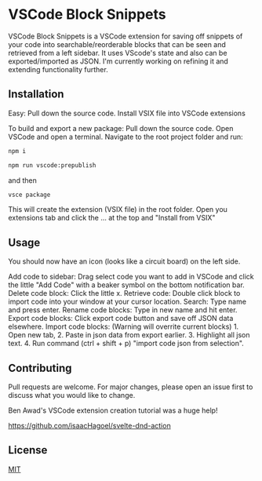 
# VSCode Block Snippets

VSCode Block Snippets is a VSCode extension for saving off snippets of your code into searchable/reorderable blocks that can be seen and retrieved from a left sidebar. It uses VScode's state and also can be exported/imported as JSON. I'm currently working on refining it and extending functionality further.

## Installation

Easy: Pull down the source code. Install VSIX file into VSCode extensions

To build and export a new package:
Pull down the source code.
Open VSCode and open a terminal.
Navigate to the root project folder and run:

```bash
npm i
```

```bash
npm run vscode:prepublish
```
and then
```bash
vsce package
```

This will create the extension (VSIX file) in the root folder. 
Open you extensions tab and click the ... at the top and "Install from VSIX"

## Usage
You should now have an icon (looks like a circuit board) on the left side.

Add code to sidebar: Drag select code you want to add in VSCode and click the little "Add Code" with a beaker symbol on the bottom notification bar.
Delete code block: Click the little x.
Retrieve code: Double click block to import code into your window at your cursor location.
Search: Type name and press enter.
Rename code blocks: Type in new name and hit enter.
Export code blocks: Click export code button and save off JSON data elsewhere.
Import code blocks: (Warning will overrite current blocks) 1. Open new tab, 2. Paste in json data from export earlier. 3. Highlight all json text. 4. Run command (ctrl + shift + p) "import code json from selection".

## Contributing
Pull requests are welcome. For major changes, please open an issue first to discuss what you would like to change.

Ben Awad's VSCode extension creation tutorial was a huge help!

https://github.com/isaacHagoel/svelte-dnd-action

## License
[MIT](https://choosealicense.com/licenses/mit/)
